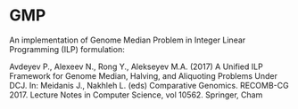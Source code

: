 # GMP
An implementation of Genome Median Problem in Integer Linear Programming (ILP) formulation:

Avdeyev P., Alexeev N., Rong Y., Alekseyev M.A. (2017) A Unified ILP Framework for Genome Median, Halving, and Aliquoting Problems Under DCJ. In: Meidanis J., Nakhleh L. (eds) Comparative Genomics. RECOMB-CG 2017. Lecture Notes in Computer Science, vol 10562. Springer, Cham